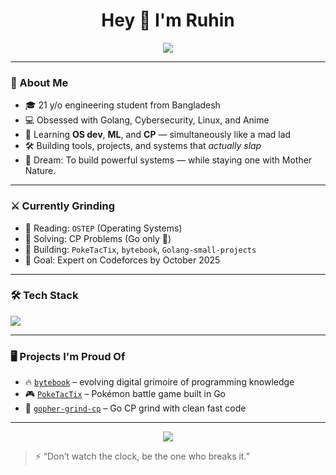 <h1 align="center">Hey 👋 I'm Ruhin</h1>

<p align="center">
  <img src="https://readme-typing-svg.herokuapp.com?color=6FFF94&center=true&lines=👨‍💻+Code+like+a+beast;+📚+Learn+like+you're+in+ZAWARUDO;+🚀+Building+my+tech+heaven" />
</p>

---

### 🧠 About Me

- 🎓 21 y/o engineering student from Bangladesh  
- 💻 Obsessed with Golang, Cybersecurity, Linux, and Anime
- 🧠 Learning **OS dev**, **ML**, and **CP** — simultaneously like a mad lad
- 🛠️ Building tools, projects, and systems that *actually slap*
- 🏁 Dream: To build powerful systems — while staying one with Mother Nature.

---

### ⚔️ Currently Grinding

- 📘 Reading: `OSTEP` (Operating Systems)
- 🧠 Solving: CP Problems (Go only 💨)
- 🔧 Building: `PokeTacTix`, `bytebook`, `Golang-small-projects`
- 🎯 Goal: Expert on Codeforces by October 2025

---

### 🛠️ Tech Stack

<img src="https://skillicons.dev/icons?i=go,python,bash,git,linux,neovim,c,js,lua" />

---

### 🖥️ Projects I'm Proud Of

- 🔥 [`bytebook`](https://github.com/ifrunruhin12/bytebook) – evolving digital grimoire of programming knowledge  
- 🎮 [`PokeTacTix`](https://github.com/ifrunruhin12/PokeTacTix) – Pokémon battle game built in Go  
- 🧪 [`gopher-grind-cp`](https://github.com/ifrunruhin12/gopher-grind-cp) – Go CP grind with clean fast code

---

<p align="center">
  <img src="https://komarev.com/ghpvc/?username=ifrunruhin12&label=Profile%20Views&color=brightgreen&style=flat" />
</p>

> ⚡ “Don’t watch the clock, be the one who breaks it.”
<!--
**ifrunruhin12/ifrunruhin12** is a ✨ _special_ ✨ repository because its `README.md` (this file) appears on your GitHub profile.

Here are some ideas to get you started:

- 🔭 I’m currently working on ...
- 🌱 I’m currently learning ...
- 👯 I’m looking to collaborate on ...
- 🤔 I’m looking for help with ...
- 💬 Ask me about ...
- 📫 How to reach me: ...
- 😄 Pronouns: ...
- ⚡ Fun fact: ...
-->
